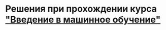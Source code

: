 # Решения при прохождении курса ["Введение в машинное обучение"](https://www.coursera.org/learn/vvedenie-mashinnoe-obuchenie/home/welcome)